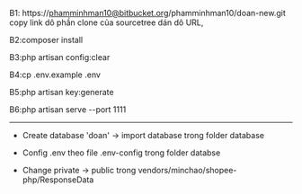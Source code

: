 
B1: https://phamminhman10@bitbucket.org/phamminhman10/doan-new.git copy link dô phần clone của sourcetree dán dô URL,


B2:composer install


B3:php artisan config:clear


B4:cp .env.example .env


B5:php artisan key:generate


B6:php artisan serve --port 1111



-------------------------------------------------------------------------------------------------------------------------
* Create database 'doan' -> import database trong folder database

* Config .env theo file .env-config trong folder databse

* Change private -> public trong vendors/minchao/shopee-php/ResponseData


